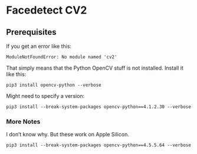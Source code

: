 # Facedetect CV2

## Prerequisites

If you get an error like this:

	ModuleNotFoundError: No module named 'cv2'

That simply means that the Python OpenCV stuff is not installed. Install it like this:

	pip3 install opencv-python --verbose

Might need to specify a version:

	pip3 install --break-system-packages opencv-python==4.1.2.30 --verbose

### More Notes

I don’t know why. But these work on Apple Silicon.

	pip3 install --break-system-packages opencv-python==4.5.5.64 --verbose
